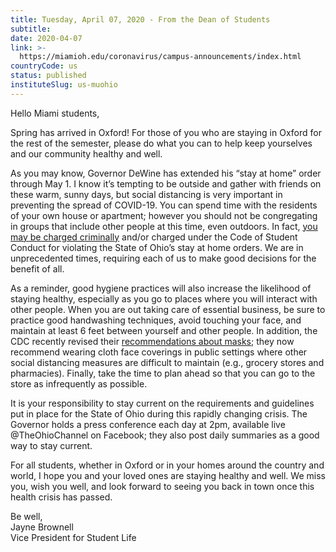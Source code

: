 ```yaml
---
title: Tuesday, April 07, 2020 - From the Dean of Students
subtitle: 
date: 2020-04-07
link: >-
  https://miamioh.edu/coronavirus/campus-announcements/index.html
countryCode: us
status: published
instituteSlug: us-muohio
---
```

Hello Miami students,

Spring has arrived in Oxford! For those of you who are staying in Oxford for the rest of the semester, please do what you can to help keep yourselves and our community healthy and well.

As you may know, Governor DeWine has extended his “stay at home” order through May 1. I know it’s tempting to be outside and gather with friends on these warm, sunny days, but social distancing is very important in preventing the spread of COVID-19. You can spend time with the residents of your own house or apartment; however you should not be congregating in groups that include other people at this time, even outdoors. In fact, [you may be charged criminally](https://www.wlwt.com/article/man-arrested-for-violating-stay-at-home-order-accused-of-posting-video-of-large-gathering-in-otr/32041180) and/or charged under the Code of Student Conduct for violating the State of Ohio’s stay at home orders. We are in unprecedented times, requiring each of us to make good decisions for the benefit of all.

As a reminder, good hygiene practices will also increase the likelihood of staying healthy, especially as you go to places where you will interact with other people. When you are out taking care of essential business, be sure to practice good handwashing techniques, avoid touching your face, and maintain at least 6 feet between yourself and other people. In addition, the CDC recently revised their [recommendations about masks](https://www.cdc.gov/coronavirus/2019-ncov/prevent-getting-sick/diy-cloth-face-coverings.html); they now recommend wearing cloth face coverings in public settings where other social distancing measures are difficult to maintain (e.g., grocery stores and pharmacies). Finally, take the time to plan ahead so that you can go to the store as infrequently as possible.

It is your responsibility to stay current on the requirements and guidelines put in place for the State of Ohio during this rapidly changing crisis. The Governor holds a press conference each day at 2pm, available live @TheOhioChannel on Facebook; they also post daily summaries as a good way to stay current.

For all students, whether in Oxford or in your homes around the country and world, I hope you and your loved ones are staying healthy and well. We miss you, wish you well, and look forward to seeing you back in town once this health crisis has passed.

Be well,  
Jayne Brownell  
Vice President for Student Life
